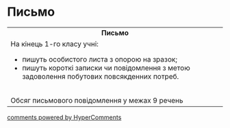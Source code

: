 <div id="hypercomments_widget" class="js-hypercomments-widget invisible"></div>

# Письмо

<table>
  <tr>
    <td align="center"><b>Письмо</b></td>
  </tr>
<td style="vertical-align:top !important;">
На кінець 1-го класу учні:
<ul>
<li>пишуть особистого листа з опорою на зразок;</li>
<li>пишуть короткі записки чи повідомлення з метою задоволення побутових повсякденних потреб.</li>
</ul>
<br>
Обсяг письмового повідомлення у межах 9 речень
</td>
</table>

<div class="js-hypercomments-container">
    <a href="http://hypercomments.com" class="hc-link" title="comments widget">comments powered by HyperComments</a>
</div>